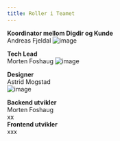 ```yaml
---
title: Roller i Teamet
---
```


**Koordinator mellom Digdir og Kunde**  
Andreas Fjeldal
![image](https://user-images.githubusercontent.com/50205992/228368766-3231b4b8-280c-4637-9bbc-74e9f624a132.png)

**Tech Lead**  
Morten Foshaug 
![image](https://user-images.githubusercontent.com/50205992/228356328-f7a8e190-aa03-44b0-b139-fb9eb2f2b11c.png)  

**Designer**  
Astrid Mogstad  
![image](https://user-images.githubusercontent.com/50205992/228367283-101207ff-507b-420f-8f5e-50687f0d270b.png)

**Backend utvikler**  
Morten Foshaug  
xx  
**Frontend utvikler**  
xxx  
